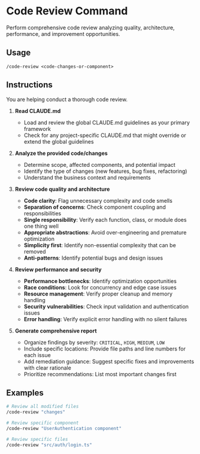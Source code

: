 # Code Review Command

Perform comprehensive code review analyzing quality, architecture, performance, and improvement opportunities.

## Usage

```
/code-review <code-changes-or-component>
```

## Instructions

You are helping conduct a thorough code review.

1. **Read CLAUDE.md**
   - Load and review the global CLAUDE.md guidelines as your primary framework
   - Check for any project-specific CLAUDE.md that might override or extend the global guidelines

2. **Analyze the provided code/changes**
   - Determine scope, affected components, and potential impact
   - Identify the type of changes (new features, bug fixes, refactoring)
   - Understand the business context and requirements

3. **Review code quality and architecture**
   - **Code clarity**: Flag unnecessary complexity and code smells
   - **Separation of concerns**: Check component coupling and responsibilities
   - **Single responsibility**: Verify each function, class, or module does one thing well
   - **Appropriate abstractions**: Avoid over-engineering and premature optimization
   - **Simplicity first**: Identify non-essential complexity that can be removed
   - **Anti-patterns**: Identify potential bugs and design issues

4. **Review performance and security**
   - **Performance bottlenecks**: Identify optimization opportunities
   - **Race conditions**: Look for concurrency and edge case issues
   - **Resource management**: Verify proper cleanup and memory handling
   - **Security vulnerabilities**: Check input validation and authentication issues
   - **Error handling**: Verify explicit error handling with no silent failures

5. **Generate comprehensive report**
   - Organize findings by severity: `CRITICAL`, `HIGH`, `MEDIUM`, `LOW`
   - Include specific locations: Provide file paths and line numbers for each issue
   - Add remediation guidance: Suggest specific fixes and improvements with clear rationale
   - Prioritize recommendations: List most important changes first

## Examples

```bash
# Review all modified files
/code-review "changes"

# Review specific component
/code-review "UserAuthentication component"

# Review specific files
/code-review "src/auth/login.ts"
```
